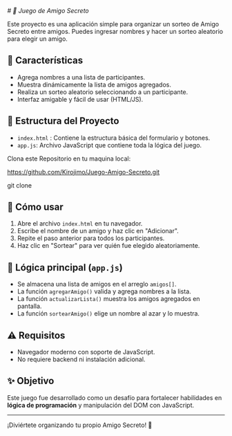 <em> # 🎁 Juego de Amigo Secreto </em>

Este proyecto es una aplicación simple para organizar un sorteo de Amigo Secreto entre amigos. Puedes ingresar nombres y hacer un sorteo aleatorio para elegir un amigo.

## 🚀 Características

- Agrega nombres a una lista de participantes.
- Muestra dinámicamente la lista de amigos agregados.
- Realiza un sorteo aleatorio seleccionando a un participante.
- Interfaz amigable y fácil de usar (HTML/JS).

## 📂 Estructura del Proyecto

- `index.html` : Contiene la estructura básica del formulario y botones.
- `app.js`: Archivo JavaScript que contiene toda la lógica del juego.
  
Clona este Repositorio en tu maquina local:

https://github.com/Kirojimo/Juego-Amigo-Secreto.git

git clone 
## 📜 Cómo usar

1. Abre el archivo `index.html` en tu navegador.
2. Escribe el nombre de un amigo y haz clic en "Adicionar".
3. Repite el paso anterior para todos los participantes.
4. Haz clic en "Sortear" para ver quién fue elegido aleatoriamente.

## 🧠 Lógica principal (`app.js`)

- Se almacena una lista de amigos en el arreglo `amigos[]`.
- La función `agregarAmigo()` valida y agrega nombres a la lista.
- La función `actualizarLista()` muestra los amigos agregados en pantalla.
- La función `sortearAmigo()` elige un nombre al azar y lo muestra.

## ⚠️ Requisitos

- Navegador moderno con soporte de JavaScript.
- No requiere backend ni instalación adicional.

## ✨ Objetivo

Este juego fue desarrollado como un desafío para fortalecer habilidades en **lógica de programación** y manipulación del DOM con JavaScript.

---

¡Diviértete organizando tu propio Amigo Secreto! 🎉
